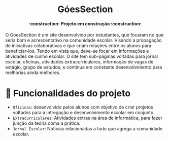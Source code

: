 
<h1 align="center"> GóesSection </h1>
<h4 align="center"> 
    :construction:  Projeto em construção  :construction:
</h4>
O GoesSection é um site desenvolvido por estudantes, que focaram no que seria bom e acrescentativo na comunidade escolar. Visando a propagação de iniciativas colaborativas e que criam relações entre os alunos para beneficiar-los.
 Tendo em vista que, deve-se focar em informações e atividades de cunho escolar. O site tem sub-páginas voltadas para jornal escolar, oficinas, atividades extracurriculares, informação de vagas de estágio, grupo de estudos, e continua em constante desenvolvimento para melhorias ainda melhores.
 
 # :hammer: Funcionalidades do projeto

- `Oficinas`: desenvolvido pelos alunos com objetivo de criar projetos voltados para a intregação e desenvolvimento escolar em conjunto.
- `Extracurriculares`: Atividades extras na área de informática, para fazer junção da teória coma a prática.
- `Jornal Escolar`: Nóticias relacionadas a tudo que agrega a comunidade escolar.

